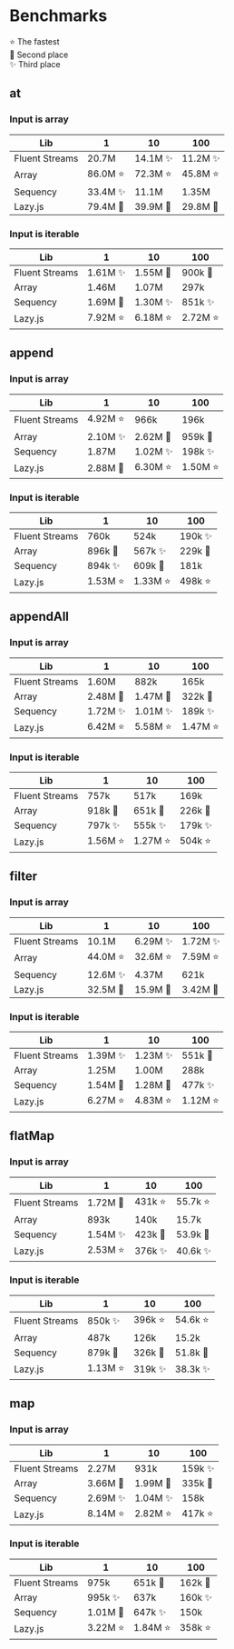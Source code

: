 # Benchmarks
⭐ The fastest  
🌠 Second place  
✨ Third place

## at
### Input is array
| Lib | 1 | 10 | 100 |
|-----|---|----|-----|
| Fluent Streams | 20.7M | 14.1M ✨ | 11.2M ✨ |
| Array | 86.0M ⭐ | 72.3M ⭐ | 45.8M ⭐ |
| Sequency | 33.4M ✨ | 11.1M | 1.35M |
| Lazy.js | 79.4M 🌠 | 39.9M 🌠 | 29.8M 🌠 |

### Input is iterable
| Lib | 1 | 10 | 100 |
|-----|---|----|-----|
| Fluent Streams | 1.61M ✨ | 1.55M 🌠 | 900k 🌠 |
| Array | 1.46M | 1.07M | 297k |
| Sequency | 1.69M 🌠 | 1.30M ✨ | 851k ✨ |
| Lazy.js | 7.92M ⭐ | 6.18M ⭐ | 2.72M ⭐ |

## append
### Input is array
| Lib | 1 | 10 | 100 |
|-----|---|----|-----|
| Fluent Streams | 4.92M ⭐ | 966k | 196k |
| Array | 2.10M ✨ | 2.62M 🌠 | 959k 🌠 |
| Sequency | 1.87M | 1.02M ✨ | 198k ✨ |
| Lazy.js | 2.88M 🌠 | 6.30M ⭐ | 1.50M ⭐ |

### Input is iterable
| Lib | 1 | 10 | 100 |
|-----|---|----|-----|
| Fluent Streams | 760k | 524k | 190k ✨ |
| Array | 896k 🌠 | 567k ✨ | 229k 🌠 |
| Sequency | 894k ✨ | 609k 🌠 | 181k |
| Lazy.js | 1.53M ⭐ | 1.33M ⭐ | 498k ⭐ |

## appendAll
### Input is array
| Lib | 1 | 10 | 100 |
|-----|---|----|-----|
| Fluent Streams | 1.60M | 882k | 165k |
| Array | 2.48M 🌠 | 1.47M 🌠 | 322k 🌠 |
| Sequency | 1.72M ✨ | 1.01M ✨ | 189k ✨ |
| Lazy.js | 6.42M ⭐ | 5.58M ⭐ | 1.47M ⭐ |

### Input is iterable
| Lib | 1 | 10 | 100 |
|-----|---|----|-----|
| Fluent Streams | 757k | 517k | 169k |
| Array | 918k 🌠 | 651k 🌠 | 226k 🌠 |
| Sequency | 797k ✨ | 555k ✨ | 179k ✨ |
| Lazy.js | 1.56M ⭐ | 1.27M ⭐ | 504k ⭐ |

## filter
### Input is array
| Lib | 1 | 10 | 100 |
|-----|---|----|-----|
| Fluent Streams | 10.1M | 6.29M ✨ | 1.72M ✨ |
| Array | 44.0M ⭐ | 32.6M ⭐ | 7.59M ⭐ |
| Sequency | 12.6M ✨ | 4.37M | 621k |
| Lazy.js | 32.5M 🌠 | 15.9M 🌠 | 3.42M 🌠 |

### Input is iterable
| Lib | 1 | 10 | 100 |
|-----|---|----|-----|
| Fluent Streams | 1.39M ✨ | 1.23M ✨ | 551k 🌠 |
| Array | 1.25M | 1.00M | 288k |
| Sequency | 1.54M 🌠 | 1.28M 🌠 | 477k ✨ |
| Lazy.js | 6.27M ⭐ | 4.83M ⭐ | 1.12M ⭐ |

## flatMap
### Input is array
| Lib | 1 | 10 | 100 |
|-----|---|----|-----|
| Fluent Streams | 1.72M 🌠 | 431k ⭐ | 55.7k ⭐ |
| Array | 893k | 140k | 15.7k |
| Sequency | 1.54M ✨ | 423k 🌠 | 53.9k 🌠 |
| Lazy.js | 2.53M ⭐ | 376k ✨ | 40.6k ✨ |

### Input is iterable
| Lib | 1 | 10 | 100 |
|-----|---|----|-----|
| Fluent Streams | 850k ✨ | 396k ⭐ | 54.6k ⭐ |
| Array | 487k | 126k | 15.2k |
| Sequency | 879k 🌠 | 326k 🌠 | 51.8k 🌠 |
| Lazy.js | 1.13M ⭐ | 319k ✨ | 38.3k ✨ |

## map
### Input is array
| Lib | 1 | 10 | 100 |
|-----|---|----|-----|
| Fluent Streams | 2.27M | 931k | 159k ✨ |
| Array | 3.66M 🌠 | 1.99M 🌠 | 335k 🌠 |
| Sequency | 2.69M ✨ | 1.04M ✨ | 158k |
| Lazy.js | 8.14M ⭐ | 2.82M ⭐ | 417k ⭐ |

### Input is iterable
| Lib | 1 | 10 | 100 |
|-----|---|----|-----|
| Fluent Streams | 975k | 651k 🌠 | 162k 🌠 |
| Array | 995k ✨ | 637k | 160k ✨ |
| Sequency | 1.01M 🌠 | 647k ✨ | 150k |
| Lazy.js | 3.22M ⭐ | 1.84M ⭐ | 358k ⭐ |

